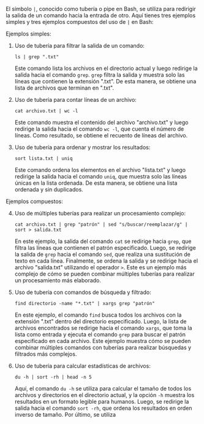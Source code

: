 El símbolo `|`, conocido como tubería o pipe en Bash, se utiliza para redirigir la salida de un comando hacia la entrada de otro. Aquí tienes tres ejemplos simples y tres ejemplos compuestos del uso de `|` en Bash:

Ejemplos simples:

1. Uso de tubería para filtrar la salida de un comando:
   ```
   ls | grep ".txt"
   ```
   Este comando lista los archivos en el directorio actual y luego redirige la salida hacia el comando `grep`. `grep` filtra la salida y muestra solo las líneas que contienen la extensión ".txt". De esta manera, se obtiene una lista de archivos que terminan en ".txt".

2. Uso de tubería para contar líneas de un archivo:
   ```
   cat archivo.txt | wc -l
   ```
   Este comando muestra el contenido del archivo "archivo.txt" y luego redirige la salida hacia el comando `wc -l`, que cuenta el número de líneas. Como resultado, se obtiene el recuento de líneas del archivo.

3. Uso de tubería para ordenar y mostrar los resultados:
   ```
   sort lista.txt | uniq
   ```
   Este comando ordena los elementos en el archivo "lista.txt" y luego redirige la salida hacia el comando `uniq`, que muestra solo las líneas únicas en la lista ordenada. De esta manera, se obtiene una lista ordenada y sin duplicados.

Ejemplos compuestos:

4. Uso de múltiples tuberías para realizar un procesamiento complejo:
   ```
   cat archivo.txt | grep "patrón" | sed "s/buscar/reemplazar/g" | sort > salida.txt
   ```
   En este ejemplo, la salida del comando `cat` se redirige hacia `grep`, que filtra las líneas que contienen el patrón especificado. Luego, se redirige la salida de `grep` hacia el comando `sed`, que realiza una sustitución de texto en cada línea. Finalmente, se ordena la salida y se redirige hacia el archivo "salida.txt" utilizando el operador `>`. Este es un ejemplo más complejo de cómo se pueden combinar múltiples tuberías para realizar un procesamiento más elaborado.

5. Uso de tubería con comandos de búsqueda y filtrado:
   ```
   find directorio -name "*.txt" | xargs grep "patrón"
   ```
   En este ejemplo, el comando `find` busca todos los archivos con la extensión ".txt" dentro del directorio especificado. Luego, la lista de archivos encontrados se redirige hacia el comando `xargs`, que toma la lista como entrada y ejecuta el comando `grep` para buscar el patrón especificado en cada archivo. Este ejemplo muestra cómo se pueden combinar múltiples comandos con tuberías para realizar búsquedas y filtrados más complejos.

6. Uso de tubería para calcular estadísticas de archivos:
   ```
   du -h | sort -rh | head -n 5
   ```
   Aquí, el comando `du -h` se utiliza para calcular el tamaño de todos los archivos y directorios en el directorio actual, y la opción `-h` muestra los resultados en un formato legible para humanos. Luego, se redirige la salida hacia el comando `sort -rh`, que ordena los resultados en orden inverso de tamaño. Por último, se utiliza